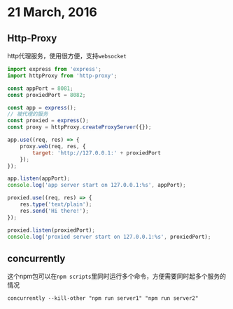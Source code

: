 # 21 March, 2016

## Http-Proxy

http代理服务，使用很方便，支持`websocket`

```js
import express from 'express';
import httpProxy from 'http-proxy';

const appPort = 8081;
const proxiedPort = 8082;

const app = express();
// 被代理的服务
const proxied = express();
const proxy = httpProxy.createProxyServer({});

app.use((req, res) => {
    proxy.web(req, res, {
        target: 'http://127.0.0.1:' + proxiedPort
    });
});

app.listen(appPort);
console.log('app server start on 127.0.0.1:%s', appPort);

proxied.use((req, res) => {
    res.type('text/plain');
    res.send('Hi there!');
});

proxied.listen(proxiedPort);
console.log('proxied server start on 127.0.0.1:%s', proxiedPort);
```

## concurrently

这个npm包可以在`npm scripts`里同时运行多个命令，方便需要同时起多个服务的情况

```shell
concurrently --kill-other "npm run server1" "npm run server2"
```
